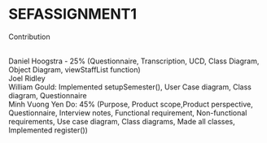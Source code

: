 # SEFASSIGNMENT1

Contribution <br><br>

Daniel Hoogstra - 25% (Questionnaire, Transcription, UCD, Class Diagram, Object Diagram, viewStaffList function)<br>
Joel Ridley<br>
William Gould: Implemented setupSemester(), User Case diagram, Class diagram, Questionnaire<br>
Minh Vuong Yen Do: 45% (Purpose, Product scope,Product perspective, Questionnaire, Interview notes, Functional requirement, Non-functional requirements, Use case diagram, Class diagrams, Made all classes, Implemented register())
